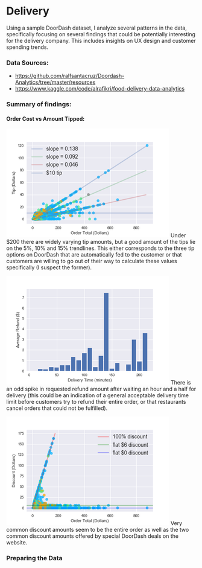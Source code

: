 # Delivery

Using a sample DoorDash dataset, I analyze several patterns in the data, specifically focusing on several findings that could be potentially interesting for the delivery company. This includes insights on UX design and customer spending trends.

### Data Sources:
* https://github.com/ralfsantacruz/Doordash-Analytics/tree/master/resources
* https://www.kaggle.com/code/alrafikri/food-delivery-data-analytics

### Summary of findings:

#### Order Cost vs Amount Tipped:
![asdf](artifacts/CostvsTip_fit.png)
Under $200 there are widely varying tip amounts, but a good amount of the tips lie on the 5%, 10% and 15% trendlines. This either corresponds to the three tip options on DoorDash that are automatically fed to the customer or that customers are willing to go out of their way to calculate these values specifically (I suspect the former).

![asdf](artifacts/AvgRefundvsDelivery.png)
There is an odd spike in requested refund amount after waiting an hour and a half for delivery (this could be an indication of a general acceptable delivery time limit before customers try to refund their entire order, or that restaurants cancel orders that could not be fulfilled).

![asdf](artifacts/CostvsDiscount_fit.png)
Very common discount amounts seem to be the entire order as well as the two common discount amounts offered by special DoorDash deals on the website.

### Preparing the Data